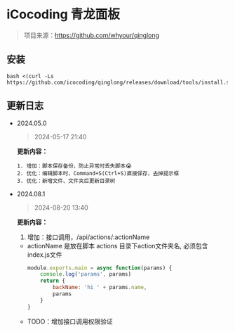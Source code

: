 # iCocoding 青龙面板

> 项目来源：https://github.com/whyour/qinglong


## 安装

 ```shell
 bash <(curl -Ls https://github.com/icocoding/qinglong/releases/download/tools/install.sh)
 ```

 ## 更新日志

- 2024.05.0
    > 2024-05-17 21:40
    
    **更新内容：**
    ```text
    1. 增加：脚本保存备份，防止异常时丢失脚本😭
    2. 优化：编辑脚本时，Command+S(Ctrl+S)直接保存，去掉提示框
    3. 优化：新增文件、文件夹后更新目录树
    ```

 - 2024.08.1
    > 2024-08-20 13:40

    **更新内容：**
    1. 增加：接口调用，/api/actions/:actionName
    - actionName 是放在脚本 actions 目录下action文件夹名, 必须包含index.js文件
        ```js
        module.exports.main = async function(params) {
            console.log('params', params)
            return {
                backName: 'hi ' + params.name,
                params
            }
        }
        ```
    - TODO：增加接口调用权限验证